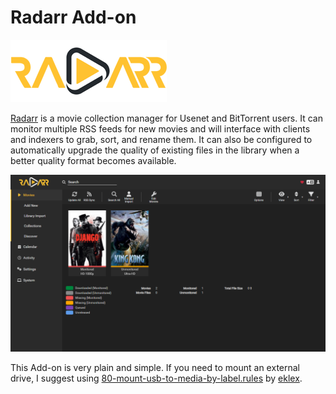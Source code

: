 # Radarr Add-on

![image](https://raw.githubusercontent.com/hulkhaugen/hassio-addons/main/radarr/logo.png)

[Radarr](https://radarr.video/) is a movie collection manager for Usenet and BitTorrent users. It can monitor multiple RSS feeds for new movies and will interface with clients and indexers to grab, sort, and rename them. It can also be configured to automatically upgrade the quality of existing files in the library when a better quality format becomes available.

![image](https://raw.githubusercontent.com/hulkhaugen/hassio-addons/main/radarr/screenshot.png)

This Add-on is very plain and simple. If you need to mount an external drive, I suggest using [80-mount-usb-to-media-by-label.rules](https://gist.github.com/eklex/c5fac345de5be9d9bc420510617c86b5) by [eklex](https://github.com/eklex).
